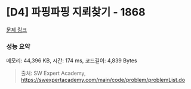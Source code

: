 # [D4] 파핑파핑 지뢰찾기 - 1868 

[문제 링크](https://swexpertacademy.com/main/code/problem/problemDetail.do?contestProbId=AV5LwsHaD1MDFAXc) 

### 성능 요약

메모리: 44,396 KB, 시간: 174 ms, 코드길이: 4,839 Bytes



> 출처: SW Expert Academy, https://swexpertacademy.com/main/code/problem/problemList.do